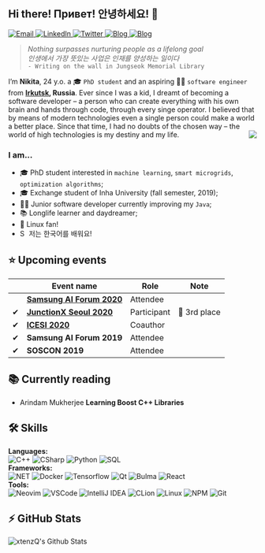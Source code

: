 ## Hi there! Привет! 안녕하세요! 👋

<a target="_blank" href="mailto:me@rusetskii.dev" target="_blank">
  <img alt="Email" src="https://img.shields.io/badge/Email-0078D4.svg?&style=for-the-badge&logo=Microsoft-Outlook&logoColor=white" />
</a>
<a target="_blank" href="https://www.linkedin.com/in/xtenzq/" target="_blank">
    <img alt="LinkedIn" src="https://img.shields.io/badge/LinkedIn-0077B5.svg?&style=for-the-badge&logo=linkedin&logoColor=white" />
</a>
<a target="_blank" href="https://twitter.com/xtenzQ" target="_blank">
    <img alt="Twitter" src="https://img.shields.io/badge/@xtenzQ-1DA1F2.svg?&style=for-the-badge&logo=twitter&logoColor=white" />
</a>
<a target="_blank" href="https://rusetskii.dev" target="_blank">
    <img alt="Blog" src="https://img.shields.io/badge/Website-4285F4.svg?&style=for-the-badge&logo=google-chrome&logoColor=white" />
</a>
<a target="_blank" href="https://blog.rusetskii.dev" target="_blank">
    <img alt="Blog" src="https://img.shields.io/badge/Blog-FD8308.svg?&style=for-the-badge&logo=micro.blog&logoColor=white" />
</a>


> *Nothing surpasses nurturing people as a lifelong goal<br>
> 인생에서 가장 뜻있는 사업은 인재를 양성하는 일이다*<br>
> `- Writing on the wall in Jungseok Memorial Library`

I’m **Nikita**, 24 y.o. a 🎓 `PhD student` and an aspiring 👨‍💻 `software engineer` from **[Irkutsk](https://en.wikipedia.org/wiki/Irkutsk), Russia**. Ever since I was a kid, I dreamt of becoming a software developer – a person who can create everything with his own brain and hands through code, through every singe operator. I believed that by means of modern technologies even a single person could make a world a better place. Since that time, I had no doubts of the chosen way – the world of high technologies is my destiny and my life.
<img align="right" src="https://github.com/xtenzQ/xtenzQ/blob/master/readme.png" />

### I am...
* 🎓 PhD student interested in `machine learning`, `smart microgrids`, `optimization algorithms`;
* 🎓 Exchange student of Inha University (fall semester, 2019);
* 👨‍💻 Junior software developer currently improving my `Java`;
* 📚 Longlife learner and daydreamer;
* 🐧 Linux fan! 
*  <img title="South Korea" alt="South Korea" src="https://image.flaticon.com/icons/svg/197/197582.svg" width="14"/> 저는 한국어를 배워요!

## ⭐ Upcoming events
|  | Event name | Role | Note |
|--|------------|------|------|
|  | **[Samsung AI Forum 2020](https://research.samsung.com/saif)** | Attendee | |
| ✔ | **[JunctionX Seoul 2020](https://app.hackjunction.com/events/junctionx-seoul)** | Participant | 🥉 3rd place |
| ✔ | **[ICESI 2020](http://icesi2020.org)** | Coauthor | |
| ✔ | **Samsung AI Forum 2019** | Attendee | |
| ✔ | **SOSCON 2019** | Attendee | |

## 📚 Currently reading
<ul>
  <li>Arindam Mukherjee <b>Learning Boost C++ Libraries</b> <a target="_blank" href="https://www.packtpub.com/product/learning-boost-c-libraries/9781783551217"><img src="https://image.flaticon.com/icons/svg/25/25284.svg" width="14" /></a></li>
</ul>

## 🛠 Skills

<p><b>Languages:</b><br>
  <img alt="C++" src="https://img.shields.io/badge/-C/C++-00599C?style=flat-square&logo=c%2B%2B&logoColor=white" /> 
  <img alt="CSharp" src="https://img.shields.io/badge/-C%23-239120?style=flat-square&logo=c-sharp&logoColor=white" />
  <img alt="Python" src="https://img.shields.io/badge/-Python-3776AB?style=flat-square&logo=python&logoColor=white" />  
  <img alt="SQL" src="https://img.shields.io/badge/-SQL-4479A1?style=flat-square&logo=mysql&logoColor=black&textColor=black" /><br>
<b>Frameworks:</b><br>
  <img alt="NET" src="https://img.shields.io/badge/-.NET-5C2D91?style=flat-square&logo=%2ENET&logoColor=white" /> 
  <img alt="Docker" src="https://img.shields.io/badge/-Docker-2496ED?style=flat-square&logo=docker&logoColor=white" />
  <img alt="Tensorflow" src="https://img.shields.io/badge/-Tensorflow-FF6F00?style=flat-square&logo=tensorflow&logoColor=white" />
  <img alt="Qt" src="https://img.shields.io/badge/-Qt-41CD52?style=flat-square&logo=Qt&logoColor=white" />
  <img alt="Bulma" src="https://img.shields.io/badge/-Bulma-00D1B2?style=flat-square&logo=bulma&logoColor=white" />
  <img alt="React" src="https://img.shields.io/badge/-React-61DAFB?style=flat-square&logo=react&logoColor=white&textColor=white" /><br>
<b>Tools:</b><br>
  <img alt="Neovim" src="https://img.shields.io/badge/-Neovim-57A143?style=flat-square&logo=Neovim&logoColor=white" />
  <img alt="VSCode" src="https://img.shields.io/badge/-VS%20Code-007ACC?style=flat-square&logo=visual-studio-code&logoColor=white" />
  <img alt="IntelliJ IDEA" src="https://img.shields.io/badge/-IntelliJ%20IDEA-5e2495?style=flat-square&logo=jetbrains&logoColor=white" />
  <img alt="CLion" src="https://img.shields.io/badge/-CLion-18d68c?style=flat-square&logo=jetbrains&logoColor=white" />
  <img alt="Linux" src="https://img.shields.io/badge/-Manjaro-35BF5C?style=flat-square&logo=manjaro&logoColor=white" />
  <img alt="NPM" src="https://img.shields.io/badge/-npm-CB3837?style=flat-square&logo=npm&logoColor=white" />  
  <img alt="Git" src="https://img.shields.io/badge/-git-F05032?style=flat-square&logo=git&logoColor=white" />
</p>

## ⚡ GitHub Stats
<img align="left" alt="xtenzQ's Github Stats" src="https://github-readme-stats.codestackr.vercel.app/api?username=xtenzQ&show_icons=true&hide_border=true" />

<!--
**xtenzQ/xtenzQ** is a ✨ _special_ ✨ repository because its `README.md` (this file) appears on your GitHub profile.

Here are some ideas to get you started:

*  I’m currently working on ...
* 🌱 I’m currently learning ...
* 👯 I’m looking to collaborate on ...
* 🤔 I’m looking for help with ...
* 💬 Ask me about ...
* 📫 How to reach me: ...
* 😄 Pronouns: ...
* ⚡ Fun fact: ...

-->
